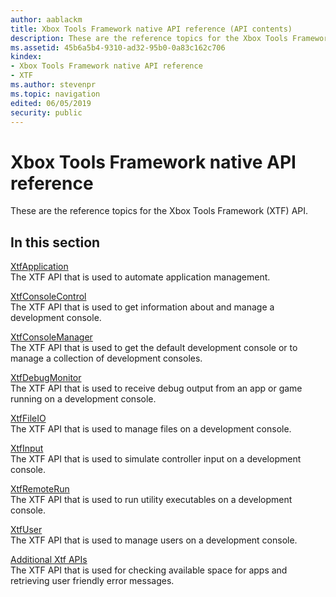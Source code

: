 ```yaml
---
author: aablackm
title: Xbox Tools Framework native API reference (API contents)
description: These are the reference topics for the Xbox Tools Framework (XTF) API.
ms.assetid: 45b6a5b4-9310-ad32-95b0-0a83c162c706
kindex:
- Xbox Tools Framework native API reference
- XTF
ms.author: stevenpr
ms.topic: navigation
edited: 06/05/2019
security: public
---
```


# Xbox Tools Framework native API reference
These are the reference topics for the Xbox Tools Framework (XTF) API.

## In this section  
  
[XtfApplication](xtfapplication/xtfapplication-xbox-microsoft-n.md)  
The XTF API that is used to automate application management.  
  
[XtfConsoleControl](xtfconsolecontrol/xtfconsolecontrol_members.md)  
The XTF API that is used to get information about and manage a development console.  
  
[XtfConsoleManager](xtfconsolemanager/xtfconsolemanager-xbox-microsoft-n.md)  
The XTF API that is used to get the default development console or to manage a collection of development consoles.  
  
[XtfDebugMonitor](xtfdebugmonitor/xtfdebugmonitor-xbox-microsoft-n.md)  
The XTF API that is used to receive debug output from an app or game running on a development console.  
  
[XtfFileIO](xtffileio/xtffileio-xbox-microsoft-n.md)  
The XTF API that is used to manage files on a development console.  
  
[XtfInput](xtfinput/xtfinput-xbox-microsoft-n.md)  
The XTF API that is used to simulate controller input on a development console.  
  
[XtfRemoteRun](xtfremoterun/xtfremoterun_members.md)  
The XTF API that is used to run utility executables on a development console.  
  
[XtfUser](xtfuser/xtfuser-xbox-windows-n.md)  
The XTF API that is used to manage users on a development console.  
  
[Additional Xtf APIs](xtfapi/atoc-xtfapi.md)  
The XTF API that is used for checking available space for apps and retrieving user friendly error messages.  
  
